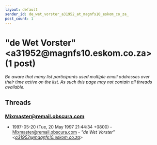 ```yaml
---
layout: default
sender_id: de_wet_vorster_a31952_at_magnfs10_eskom_co_za_
post_count: 1
---
```


# "de Wet Vorster" <a31952<span>@</span>magnfs10.eskom.co.za> (1 post)

_Be aware that many list participants used multiple email addresses over their time active on the list. As such this page may not contain all threads available._

## Threads

### Mixmaster@remail.obscura.com
+ 1997-05-20 (Tue, 20 May 1997 21:44:34 +0800) - [Mixmaster@remail.obscura.com](/archive/1997/05/b5c892ad4bf973e5d031e81fa6b77135f600c6478af1fde4d7771b788da494cd) - _"de Wet Vorster" \<a31952@magnfs10.eskom.co.za\>_


